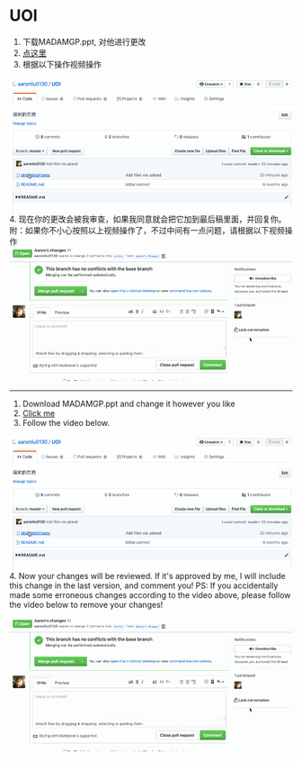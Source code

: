 # UOI
1. 下载MADAMGP.ppt, 对他进行更改
2. [点这里](https://github.com/aaronliu0130/UOI)
3. 根据以下操作视频操作

![操作视频](https://github.com/aaronliu0130/UOI/blob/master/%E6%95%99%E7%A8%8B%E4%B8%80.gif?raw=true)
4. 现在你的更改会被我审查，如果我同意就会把它加到最后稿里面，并回复你。
附：如果你不小心按照以上视频操作了，不过中间有一点问题，请根据以下视频操作
![删除操作视频](https://github.com/aaronliu0130/UOI/blob/master/%E6%95%99%E7%A8%8B%E4%BA%8C.gif?raw=true)

__________________________________________________________________________________________________________________________________________

1. Download MADAMGP.ppt and change it however you like
2. [Click me](https://github.com/aaronliu0130/UOI)
3. Follow the video below.

![Video](https://github.com/aaronliu0130/UOI/blob/master/%E6%95%99%E7%A8%8B%E4%B8%80.gif?raw=true)
4. Now your changes will be reviewed. If it's approved by me, I will include this change in the last version, and comment you!
PS: If you accidentally made some erroneous changes according to the video above, please follow the video below to remove your changes!

![Removing Video](https://github.com/aaronliu0130/UOI/blob/master/%E6%95%99%E7%A8%8B%E4%BA%8C.gif?raw=true)
